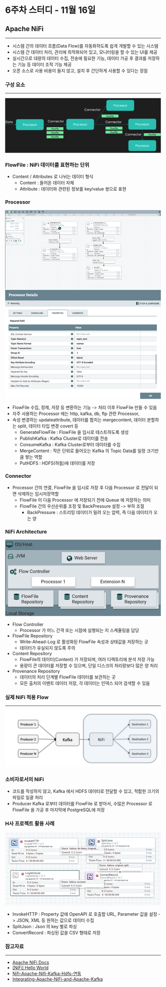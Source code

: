 # 6주차 스터디 - 11월 16일

## Apache NiFi

---
- 시스템 간의 데이터 흐름(Data Flow)를 자동화하도록 쉽게 개발할 수 있는 시스템
- 시스템 간 데이터 처리, 관리에 최적화되어 있고, 모니터링을 할 수 있는 UI를 제공
- 실시간으로 대량의 데이터 수집, 전송에 필요한 기능, 데이터 가공 후 결과를 저장하는 기능 등 데이터 조작 기능 제공
- 오픈 소스로 사용 비용이 들지 않고, 설치 후 간단하게 사용할 수 있다는 장점

### 구성 요소

---
![나이파이 예시](./img/6주차/Direct%20Graph.png)
### FlowFile : NiFi 데이터를 표현하는 단위
- Content / Attributes 로 나뉘는 데이터 형식
  - Content : 들어온 데이터 자체
  - Attribute : 데이터와 관련된 정보를 key/value 쌍으로 표현
### Processor
![Processor](./img/6주차/Processor.png)
![Consumer](./img/6주차/Consumer.png)
- FlowFile 수집, 정제, 저장 등 변환하는 기능 -> 처리 이후 FlowFile 만들 수 있음
- 자주 사용하는 Processor 에는 http, kafka, db, ftp 관련 Processor,
- 속성 변경하는 updateattribute, 데이터를 합치는 mergecontent, 데이터 분할하는 split, 데이터 타입 변경 covert 등
    - GenerateFlowFile : FlowFile 을 임시로 테스트하도록 생성
    - PublishKafka : Kafka Cluster로 데이터를 전송
    - ConsumeKafka : Kafka Cluster로부터 데이터를 수집
    - MergeContent : 작은 단위로 들어오는 Kafka 의 Topic Data를 일정 크기만큼 쌓는 역할
    - PutHDFS : HDFS(하둡)에 데이터를 저장
### Connector
- Processor 간의 연결, FlowFile 을 임시로 저장 후 다음 Processor 로 전달이 되면 삭제하는 임시저장역할
  - FlowFile 이 다음 Processor 에 저장되기 전에 Queue 에 저장하는 의미
  - FlowFile 간의 우선순위를 조정 및 BackPressure 설정 -> 부하 조절
    - BackPressure : 스트리밍 데이터가 밀려 오는 압력, 즉 다음 데이터가 오는 양
    
### NiFi Architecture
![Nifi Architecture](./img/6주차/Architecture.png)

- Flow Controller
  - Processor 가 어느 간격 또는 시점에 실행되는 지 스케쥴링을 담당
- FlowFile Repository
  - Write-Ahead-Log 로 활성화된 FlowFile 속성과 상태값을 저장하는 곳
  - 데이터가 유실되지 않도록 주의
- Content Repository
  - FlowFile의 데이터(Content) 가 저장되며, 여러 디렉토리에 분석 저장 가능
  - 용량이 큰 데이터를 저장할 수 있으며, 단일 디스크의 처리량보다 많은 양 처리
- Provenance Repository
  - 데이터의 처리 단계별 FlowFile 데이터를 보관하는 곳
  - 모든 출처의 이벤트 데이터 저장, 각 데이터는 인덱스 되어 검색할 수 있음

### 실제 NiFi 적용 Flow

---
![실적용 사례](./img/6주차/NiFi.png)
### 소비자로서의 NiFi
- 코드를 작성하지 않고, Kafka 에서 HDFS 데이터로 전달할 수 있고, 적합한 크기의 파일로 일괄 처리
- Producer Kafka 로부터 데이터를 FlowFile 로 받아서, 수많은 Processor 로 FlowFile 을 가공 후 마지막에 PostgreSQL에 저장

### H사 프로젝트 활용 사례
![H사 적용 사례](./img/6주차/H사%20적용%20사례.png)
- InvokeHTTP : Property 값에 OpenAPI 로 호출할 URL, Parameter 값을 설정 -> JSON, XML 등 원하는 값으로 데이터 수집
- SplitJson : Json 의 key 별로 파싱
- ConvertRecord : 파싱된 값을 CSV 형태로 저장

### 참고자료

---
- [Apache NiFi Docs](https://nifi.apache.org/docs.html)
- [[NiFi] Hello World](https://devidea.tistory.com/76)
- [Nifi-Apache-Nifi-Kafka-Hdfs-연동](https://velog.io/@makengi/Nifi-Apache-Nifi-Kafka-Hdfs-%EC%97%B0%EB%8F%99)
- [Integrating-Apache-NiFi-and-Apache-Kafka](https://community.cloudera.com/t5/Community-Articles/Integrating-Apache-NiFi-and-Apache-Kafka/ta-p/247433)